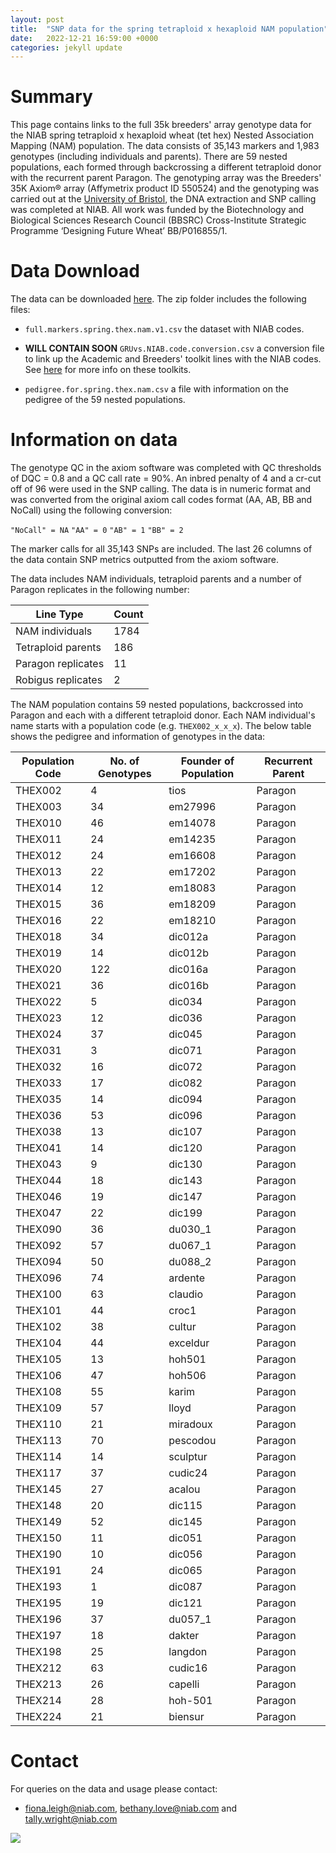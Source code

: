 ```yaml
---
layout: post
title:  "SNP data for the spring tetraploid x hexaploid NAM population"
date:   2022-12-21 16:59:00 +0000
categories: jekyll update
---
```


# Summary 

This page contains links to the full 35k breeders' array genotype data for the NIAB spring tetraploid x hexaploid wheat (tet hex) Nested Association Mapping (NAM) population. The data consists of 35,143 markers and 1,983 genotypes (including individuals and parents). There are 59 nested populations, each formed through backcrossing a different tetraploid donor with the recurrent parent Paragon. The genotyping array was the Breeders' 35K Axiom® array (Affymetrix product ID 550524) and the genotyping was carried out at the [University of Bristol](https://www.bristol.ac.uk/), the DNA extraction and SNP calling was completed at NIAB. All work was funded by the Biotechnology and Biological Sciences Research Council (BBSRC) Cross-Institute Strategic Programme ‘Designing Future Wheat’ BB/P016855/1.

# Data Download

The data can be downloaded [here](https://github.com/NIAB/niab-dfw-wp3/raw/main/data/niab.spring.thex.nam.zip). The zip folder includes the following files:

- `full.markers.spring.thex.nam.v1.csv` the dataset with NIAB codes.


- **WILL CONTAIN SOON** `GRUvs.NIAB.code.conversion.csv` a conversion file to link up the Academic and Breeders' toolkit lines with the NIAB codes. See [here](https://designingfuturewheat.org.uk/work-package-3/) for more info on these toolkits. 
- `pedigree.for.spring.thex.nam.csv` a file with information on the pedigree of the 59 nested populations.

# Information on data
 
 The genotype QC in the axiom software was completed with QC thresholds of DQC = 0.8 and a QC call rate = 90%. An inbred penalty of 4 and a cr-cut off of 96 were used in the SNP calling. The data is in numeric format and was converted from the original axiom call codes format (AA, AB, BB and NoCall) using the following conversion:

`"NoCall" = NA`
`"AA" = 0`
`"AB" = 1`
`"BB" = 2`

The marker calls for all 35,143 SNPs are included. The last 26 columns of the data contain SNP metrics outputted from the axiom software. 

The data includes NAM individuals, tetraploid parents and a number of Paragon replicates in the following number:

| Line Type          | Count |
|--------------------|-------|
| NAM individuals    | 1784  |
| Tetraploid parents        | 186   |
| Paragon replicates | 11    |
| Robigus replicates | 2     |


The NAM population contains 59 nested populations, backcrossed into Paragon and each with a different tetraploid donor. Each NAM individual's name starts with a population code (e.g. `THEX002_x_x_x`). The below table shows the pedigree and information of genotypes in the data: 

| **Population Code** | **No. of Genotypes** | **Founder of Population** | **Recurrent Parent** |
|---------------------|----------------------|---------------------------|----------------------|
| THEX002             | 4                    | tios                      | Paragon              |
| THEX003             | 34                   | em27996                   | Paragon              |
| THEX010             | 46                   | em14078                   | Paragon              |
| THEX011             | 24                   | em14235                   | Paragon              |
| THEX012             | 24                   | em16608                   | Paragon              |
| THEX013             | 22                   | em17202                   | Paragon              |
| THEX014             | 12                   | em18083                   | Paragon              |
| THEX015             | 36                   | em18209                   | Paragon              |
| THEX016             | 22                   | em18210                   | Paragon              |
| THEX018             | 34                   | dic012a                   | Paragon              |
| THEX019             | 14                   | dic012b                   | Paragon              |
| THEX020             | 122                  | dic016a                   | Paragon              |
| THEX021             | 36                   | dic016b                   | Paragon              |
| THEX022             | 5                    | dic034                    | Paragon              |
| THEX023             | 12                   | dic036                    | Paragon              |
| THEX024             | 37                   | dic045                    | Paragon              |
| THEX031             | 3                    | dic071                    | Paragon              |
| THEX032             | 16                   | dic072                    | Paragon              |
| THEX033             | 17                   | dic082                    | Paragon              |
| THEX035             | 14                   | dic094                    | Paragon              |
| THEX036             | 53                   | dic096                    | Paragon              |
| THEX038             | 13                   | dic107                    | Paragon              |
| THEX041             | 14                   | dic120                    | Paragon              |
| THEX043             | 9                    | dic130                    | Paragon              |
| THEX044             | 18                   | dic143                    | Paragon              |
| THEX046             | 19                   | dic147                    | Paragon              |
| THEX047             | 22                   | dic199                    | Paragon              |
| THEX090             | 36                   | du030_1                   | Paragon              |
| THEX092             | 57                   | du067_1                   | Paragon              |
| THEX094             | 50                   | du088_2                   | Paragon              |
| THEX096             | 74                   | ardente                   | Paragon              |
| THEX100             | 63                   | claudio                   | Paragon              |
| THEX101             | 44                   | croc1                     | Paragon              |
| THEX102             | 38                   | cultur                    | Paragon              |
| THEX104             | 44                   | exceldur                  | Paragon              |
| THEX105             | 13                   | hoh501                    | Paragon              |
| THEX106             | 47                   | hoh506                    | Paragon              |
| THEX108             | 55                   | karim                     | Paragon              |
| THEX109             | 57                   | lloyd                     | Paragon              |
| THEX110             | 21                   | miradoux                  | Paragon              |
| THEX113             | 70                   | pescodou                  | Paragon              |
| THEX114             | 14                   | sculptur                  | Paragon              |
| THEX117             | 37                   | cudic24                   | Paragon              |
| THEX145             | 27                   | acalou                    | Paragon              |
| THEX148             | 20                   | dic115                    | Paragon              |
| THEX149             | 52                   | dic145                    | Paragon              |
| THEX150             | 11                   | dic051                    | Paragon              |
| THEX190             | 10                   | dic056                    | Paragon              |
| THEX191             | 24                   | dic065                    | Paragon              |
| THEX193             | 1                    | dic087                    | Paragon              |
| THEX195             | 19                   | dic121                    | Paragon              |
| THEX196             | 37                   | du057_1                   | Paragon              |
| THEX197             | 18                   | dakter                    | Paragon              |
| THEX198             | 25                   | langdon                   | Paragon              |
| THEX212             | 63                   | cudic16                   | Paragon              |
| THEX213             | 26                   | capelli                   | Paragon              |
| THEX214             | 28                   | hoh-501                   | Paragon              |
| THEX224             | 21                   | biensur                   | Paragon              |

# Contact 

For queries on the data and usage please contact:

- fiona.leigh@niab.com, bethany.love@niab.com and tally.wright@niab.com 

![](/niab-dfw-wp3/image/tet-parents.png)

